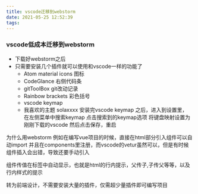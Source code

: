 ```yaml
---
title: vscode迁移到webstorm
date: 2021-05-25 12:52:39
tags:
---
```

### vscode低成本迁移到webstorm
- 下载好webstorm之后
- 只需要安装几个插件就可以使用和vscode一样的功能了
  - Atom material icons 图标
  - CodeGlance 右侧代码条
  - gitToolBox git改动记录
  - Rainbow brackets 彩色括号
  - vscode keymap
  - 我喜欢的主题 solaxxxx
 安装完vscode keymap 之后，进入到设置里，
 在左侧菜单中搜索keymap 
 点击搜索到的keymap选项
 将键盘映射设置为刚刚下载的vscode 然后点击保存，重启

 为什么用webstorm
 例如在编写vue项目的时候，直接在html部分引入组件可以自动import 并且在components里注册，而vscode的vetur虽然可以，但是有时候组件插入会出错，导致还要手动引入

 组件传值在标签中自动显示，也就是html的行内提示，父传子,子传父等等，以及行内样式的提示

 转为前端设计，不需要安装大量的插件，仅需超少量插件即可编写项目

 